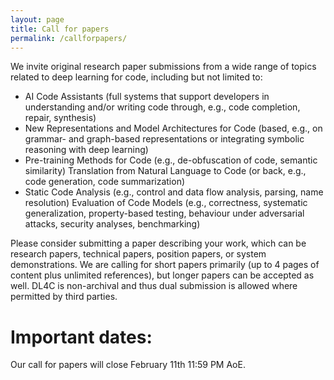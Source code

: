 ```yaml
---
layout: page
title: Call for papers
permalink: /callforpapers/
---
```


We invite original research paper submissions from a wide range of topics related to deep learning for code, including but not limited to:

* AI Code Assistants (full systems that support developers in understanding and/or writing code through, e.g., code completion, repair, synthesis)
* New Representations and Model Architectures for Code (based, e.g., on grammar- and graph-based representations or integrating symbolic reasoning with deep learning)
* Pre-training Methods for Code (e.g., de-obfuscation of code, semantic similarity)
Translation from Natural Language to Code (or back, e.g., code generation, code summarization) 
* Static Code Analysis (e.g., control and data flow analysis, parsing, name resolution)
Evaluation of Code Models (e.g., correctness, systematic generalization, property-based testing, behaviour under adversarial attacks, security analyses, benchmarking)

Please consider submitting a paper describing your work, which can be research papers, technical papers, position papers, or system demonstrations. We are calling for short papers primarily (up to 4 pages of content plus unlimited references), but longer papers can be accepted as well. DL4C is non-archival and thus dual submission is allowed where permitted by third parties.

# Important dates:

Our call for papers will close February 11th 11:59 PM AoE.
